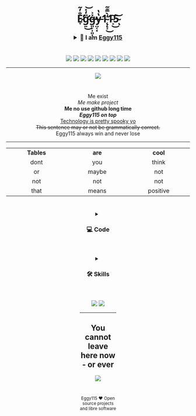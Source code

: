 <h1 align="center">  
	E̷̞̐̓͂̕g̵̛͍̎̒̽͜͝g̶͈̙͎͈̩̽͐̕y̵̤͔͓̔̔1̴̨̨͕̒̀̅͊̃͜1̴͕͂͜5̴͝ͅ
</h1>
<h3 align="center">
<details> 
	<summary align="center">👋 I am <a href="https://github.com/Eggy115">Eggy115</a></summary>	
<h4 align="justify">	
	               
<p align="center"> Helloooo this text is simply filler... to fill in the gap between the title and the list.... yeah!</p>      
<li> 🌍 This is paragraph text       
<li> 🖥️ I don't know what to write here      
<li> ✉️ Okey dokey     
<li> 🚀 Them more emojis in the readme       
<li> 🧠 The better your project is      
<li> 🤝 I... I write my <code>README.md</code>'s with GPT-3.5     
<li> ⚡ Whoo yeah baby, let's go!   
      	
####	
	   
> "I will make a repository for every programming language" - Eggy115
	
</h4>	    
	
</details>
	
</h3>

#      

<p align="center">
  <img src="https://img.shields.io/badge/Eggy115-red" />     
  <img src="https://img.shields.io/badge/Eggy115-orange" /> 
  <img src="https://img.shields.io/badge/Eggy115-yellow" /> 
  <img src="https://img.shields.io/badge/Eggy115-yellowgreen" /> 
  <img src="https://img.shields.io/badge/Eggy115-green" /> 
  <img src="https://img.shields.io/badge/Eggy115-brightgreen" /> 
  <img src="https://img.shields.io/badge/Eggy115-blue" />   
  <img src="https://img.shields.io/badge/Eggy115-blueviolet" />   
  <img src="https://img.shields.io/badge/Eggy115-lightgrey" />    
  <div align="center">  
    
  <hr>  
    
  <img src="https://user-images.githubusercontent.com/79756011/215318161-5a460e76-2d8c-4441-b20e-2ae1ee036ff5.svg"/>
</p>

#     

Me exist     
*Me make project*      
**Me no use github long time**     
***Eggy115 on top***     
<ins>Technology is pretty spooky yo</ins>        
~~This sentence may or not be grammatically correct.~~     
Eggy115 always win and never lose    

<hr>          

<div align="center" style="width:100%"> 
  <table>
    <tr>
      <td align="center" width="100px"><b>Tables<b></td>
      <td align="center" width="100px"><b>are<b></td>
      <td align="center" width="100px"><b>cool<b></td>
    </tr>
    <tr>
      <td valign="center" align="center" width="300px">
        dont
      </td>      
      <td valign="center" align="center" width="300px">
        you
      </td>
      <td valign="center" align="center" width="300px">
        think
    </tr>
    <tr>
      <td valign="center" align="center" width="300px">
        or
      </td>      
      <td valign="center" align="center" width="300px">
        maybe
      </td>
      <td valign="center" align="center" width="300px">
        not
    <tr>
      <td valign="center" align="center" width="300px">
        not
      </td>      
      <td valign="center" align="center" width="300px">
        not
      </td>
      <td valign="center" align="center" width="300px">
        not
    <tr>
      <td valign="center" align="center" width="300px">
        that
      </td>      
      <td valign="center" align="center" width="300px">
        means
      </td>
      <td valign="center" align="center" width="300px">
        positive
    </tr>        
    </tr>        
    </tr>        
  </table>
</div>
        
#          
        
<div align="center" style="width:20%">   
	
<details>    
	<summary><h3>💻 Code</h3></summary>    
	<h1></h1> 
	 
<div align="left" style="width:20%">   
		
```java
public class eggy115 {
  public static void main(String[] args) {
    System.out.println("Eggy115");
  }
}
```  
	
#	
		
```py
print("Eggy115 always win and never lose")
```
	
#	
	
```batch
@echo off
echo Eggy115 always succeed and never fail
```	
	
#	
	
```js
console.log('Eggy115 on top\nEggy115 always win and never lose')
```
	
#	
	
```shell
#!/bin/sh
echo Eggy115
```
	
#
	
```py
/tellraw @a {"text":"Eggy115","color":"#00FF00","bold":true,"underlined":true,"hoverEvent":{"action":"show_text","contents":[{"text":"Eggy115 always win and never lose","color":"#00FF00","bold":true,"underlined":true}]},"clickEvent":{"action":"open_url","value":"https://github.com/Eggy115"}}
```
	
#	
	
```powershell
write-host "Eggy115 Not on Bottom"
```

#

```html
<!DOCTYPE html>
<html>
<body>
<p>Eggy115</p>
</body>
</html>
```

#
	
```cpp
#include <iostream>
using namespace std;

int main() {
  cout << "Eggy115 never fail and always succeed!";
  return 0;
}
```
	
#
	
```c
#include <stdio.h>

int main() {
  printf("Eggy115 never lose and always win!");
  return 0;
}
```
	
#
	
```perl
 # eggy115.pl
 print "Eggy115 on top!\n";	
```

#
	
```applescript
display dialog "Yes Eggy115"
```

#
	
```swift
// Swift Program
print("Eggy115 good")
```	

#
	
```kotlin
fun main() {
  println("Eggy never fail and always win")
}
```
	
#
	
```go
package main
import "fmt"

func main() {
  fmt.Println("Eggy115 always succeed and never lose")
}
```	

#
	
```ts
console.log('Eggy115 peak performance');
```

#
	
```cs
using System;

namespace HelloWorld
{
  class Program
  {
    static void Main(string[] args)
    {
      Console.WriteLine("Eggy115 is the best");    
    }
  }
}
```	
	
#  

```r
"Eggy115 supreme"
```
	
#
	
```rs
fn main() {
    println!("Eggy115 > Not Eggy115");
}	
```	

#
	
```ruby
puts "Eggy115 better"	
```	
	
# 
	
```elixir
IO.puts("hello Eggy115")	
```
	
#
	
```haskell
putStrLn "Hello World"
```	

#
	
```d
import std.stdio; 
 
void main(string[] args) { 
   writeln("Eggy115 is much good"); 
}
```	
	
#
	
```cfc
component{

    function hello(){
       return "Eggy115 is number one";
    }

}	
```

#
	
```cfm
<cfscript>
    s = new Sample();
    writeOutput( s.eggy115() );
</cfscript>	
```
	
#
	
```purs
module Main where

import Control.Monad.Eff.Console

main = log "First place is Eggy115"	
```
	
#
	
```lua
print("Eggy115 owns you")
```	
	
#
	
```vb
namespace HelloWorld;

 internal class Program
 {
     static void Main(string[] args)
     {
         Console.WriteLine("Eggy115 have never fail. Eggy115 have always win.");
     }
 }	
```	
	
#
	
```scala
object eggy115 
{
    def main(args: Array[String]) 
    {
        println("Eggy115 = Poggerz") 
    }
}	
```	
	
#
	
```matlab
disp('Eggy115 much epic');
```	
	
#
	
```coffeescript
console.lof 'Eggy115 much good'
```
	
#	
	
```dart
main(){
    print('Eggy115 far superior');
}	
```	
	
#
	
```pascal
program Hello;
begin
  writeln ('Eggy115 speak every language');
end.
```	
	
#
	
```asm
    global _main
    extern _printf

    section .text
_main:
    push    message
    call    _printf
    add        esp, 4
message:
    db    'Eggy115 very cool', 10, 0	
```	

#
	
```fs
open System
[<EntryPoint>]
let main argv =
    printfn "Eggy115 code the best"
    0
```	
	
#
	
```lisp
(print "Eggy115 sick")	
```	
	
#
	
```fortran
program eggy115
    print *, "Who run the world? Eggy115!"
end program eggy115	
```	
	
</details>	

#	
	
<details>    
	<summary><h3>🛠️ Skills</h3></summary>    
	I am professional in all of these. I have docterate in them. I have professorship. Get on my level. You cannot comprehend my superiority.
	<h1></h1> 
<div align="center" style="width:20%">  	

<p align="center">
<a href="https://docs.microsoft.com/en-us/cpp/?view=msvc-170" target="_blank" rel="noreferrer"><img src="https://raw.githubusercontent.com/danielcranney/readme-generator/main/public/icons/skills/c-colored.svg" width="36" height="36" alt="C" /></a>
<a href="https://docs.microsoft.com/en-us/cpp/?view=msvc-170" target="_blank" rel="noreferrer"><img src="https://raw.githubusercontent.com/danielcranney/readme-generator/main/public/icons/skills/cplusplus-colored.svg" width="36" height="36" alt="C++" /></a>
<a href="https://docs.microsoft.com/en-us/dotnet/csharp/" target="_blank" rel="noreferrer"><img src="https://raw.githubusercontent.com/danielcranney/readme-generator/main/public/icons/skills/csharp-colored.svg" width="36" height="36" alt="C#" /></a>
<a href="https://coffeescript.org/" target="_blank" rel="noreferrer"><img src="https://raw.githubusercontent.com/danielcranney/readme-generator/main/public/icons/skills/coffeescript-colored.svg" width="36" height="36" alt="Coffeescript" /></a>
<a href="https://dart.dev/" target="_blank" rel="noreferrer"><img src="https://raw.githubusercontent.com/danielcranney/readme-generator/main/public/icons/skills/dart-colored.svg" width="36" height="36" alt="Dart" /></a>
<a href="https://git-scm.com/" target="_blank" rel="noreferrer"><img src="https://raw.githubusercontent.com/danielcranney/readme-generator/main/public/icons/skills/git-colored.svg" width="36" height="36" alt="Git" /></a>
<a href="https://go.dev/doc/" target="_blank" rel="noreferrer"><img src="https://raw.githubusercontent.com/danielcranney/readme-generator/main/public/icons/skills/go-colored.svg" width="36" height="36" alt="Go" /></a>
<a href="https://www.oracle.com/java/" target="_blank" rel="noreferrer"><img src="https://raw.githubusercontent.com/danielcranney/readme-generator/main/public/icons/skills/java-colored.svg" width="36" height="36" alt="Java" /></a>
<a href="https://developer.mozilla.org/en-US/docs/Web/JavaScript" target="_blank" rel="noreferrer"><img src="https://raw.githubusercontent.com/danielcranney/readme-generator/main/public/icons/skills/javascript-colored.svg" width="36" height="36" alt="JavaScript" /></a>
<a href="https://kotlinlang.org/" target="_blank" rel="noreferrer"><img src="https://raw.githubusercontent.com/danielcranney/readme-generator/main/public/icons/skills/kotlin-colored.svg" width="36" height="36" alt="Kotlin" /></a>
<a href="https://www.perl.org/" target="_blank" rel="noreferrer"><img src="https://raw.githubusercontent.com/danielcranney/readme-generator/main/public/icons/skills/perl-colored.svg" width="36" height="36" alt="Perl" /></a>
<a href="https://www.php.net/" target="_blank" rel="noreferrer"><img src="https://raw.githubusercontent.com/danielcranney/readme-generator/main/public/icons/skills/php-colored.svg" width="36" height="36" alt="PHP" /></a>
<a href="https://www.python.org/" target="_blank" rel="noreferrer"><img src="https://raw.githubusercontent.com/danielcranney/readme-generator/main/public/icons/skills/python-colored.svg" width="36" height="36" alt="Python" /></a>
<a href="https://www.r-project.org/" target="_blank" rel="noreferrer"><img src="https://raw.githubusercontent.com/danielcranney/readme-generator/main/public/icons/skills/rlang-colored.svg" width="36" height="36" alt="rlang" /></a>
<a href="https://www.ruby-lang.org/en/" target="_blank" rel="noreferrer"><img src="https://raw.githubusercontent.com/danielcranney/readme-generator/main/public/icons/skills/ruby-colored.svg" width="36" height="36" alt="Ruby" /></a>
<a href="https://www.rust-lang.org/" target="_blank" rel="noreferrer"><img src="https://raw.githubusercontent.com/danielcranney/readme-generator/main/public/icons/skills/rust-colored.svg" width="36" height="36" alt="Rust" /></a>
<a href="https://developer.apple.com/swift/" target="_blank" rel="noreferrer"><img src="https://raw.githubusercontent.com/danielcranney/readme-generator/main/public/icons/skills/swift-colored.svg" width="36" height="36" alt="Swift" /></a>
<a href="https://www.typescriptlang.org/" target="_blank" rel="noreferrer"><img src="https://raw.githubusercontent.com/danielcranney/readme-generator/main/public/icons/skills/typescript-colored.svg" width="36" height="36" alt="TypeScript" /></a>
<a href="https://developer.mozilla.org/en-US/docs/Glossary/HTML5" target="_blank" rel="noreferrer"><img src="https://raw.githubusercontent.com/danielcranney/readme-generator/main/public/icons/skills/html5-colored.svg" width="36" height="36" alt="HTML5" /></a>
<a href="https://reactjs.org/" target="_blank" rel="noreferrer"><img src="https://raw.githubusercontent.com/danielcranney/readme-generator/main/public/icons/skills/react-colored.svg" width="36" height="36" alt="React" /></a>
<a href="https://nextjs.org/docs" target="_blank" rel="noreferrer"><img src="https://raw.githubusercontent.com/danielcranney/readme-generator/main/public/icons/skills/nextjs-colored.svg" width="36" height="36" alt="NextJs" /></a>
<a href="https://vuejs.org/" target="_blank" rel="noreferrer"><img src="https://raw.githubusercontent.com/danielcranney/readme-generator/main/public/icons/skills/vuejs-colored.svg" width="36" height="36" alt="Vue" /></a>
<a href="https://nuxtjs.org/" target="_blank" rel="noreferrer"><img src="https://raw.githubusercontent.com/danielcranney/readme-generator/main/public/icons/skills/nuxtjs-colored.svg" width="36" height="36" alt="Nuxtjs" /></a>
<a href="https://www.gatsbyjs.com/" target="_blank" rel="noreferrer"><img src="https://raw.githubusercontent.com/danielcranney/readme-generator/main/public/icons/skills/gatsby-colored.svg" width="36" height="36" alt="Gatsby" /></a>
<a href="https://angular.io/" target="_blank" rel="noreferrer"><img src="https://raw.githubusercontent.com/danielcranney/readme-generator/main/public/icons/skills/angularjs-colored.svg" width="36" height="36" alt="Angular" /></a>
<a href="https://jquery.com/" target="_blank" rel="noreferrer"><img src="https://raw.githubusercontent.com/danielcranney/readme-generator/main/public/icons/skills/jquery-colored.svg" width="36" height="36" alt="JQuery" /></a>
<a href="https://www.w3.org/TR/CSS/#css" target="_blank" rel="noreferrer"><img src="https://raw.githubusercontent.com/danielcranney/readme-generator/main/public/icons/skills/css3-colored.svg" width="36" height="36" alt="CSS3" /></a>
<a href="https://sass-lang.com/" target="_blank" rel="noreferrer"><img src="https://raw.githubusercontent.com/danielcranney/readme-generator/main/public/icons/skills/sass-colored.svg" width="36" height="36" alt="Sass" /></a>
<a href="https://tailwindcss.com/" target="_blank" rel="noreferrer"><img src="https://raw.githubusercontent.com/danielcranney/readme-generator/main/public/icons/skills/tailwindcss-colored.svg" width="36" height="36" alt="TailwindCSS" /></a>
<a href="https://chakra-ui.com/" target="_blank" rel="noreferrer"><img src="https://raw.githubusercontent.com/danielcranney/readme-generator/main/public/icons/skills/chakra-colored.svg" width="36" height="36" alt="Chakra UI" /></a>
<a href="https://getbootstrap.com/" target="_blank" rel="noreferrer"><img src="https://raw.githubusercontent.com/danielcranney/readme-generator/main/public/icons/skills/bootstrap-colored.svg" width="36" height="36" alt="Bootstrap" /></a>
<a href="https://mui.com/" target="_blank" rel="noreferrer"><img src="https://raw.githubusercontent.com/danielcranney/readme-generator/main/public/icons/skills/materialui-colored.svg" width="36" height="36" alt="Material UI" /></a>
<a href="https://redux.js.org/" target="_blank" rel="noreferrer"><img src="https://raw.githubusercontent.com/danielcranney/readme-generator/main/public/icons/skills/redux-colored.svg" width="36" height="36" alt="Redux" /></a>
<a href="https://webpack.js.org/" target="_blank" rel="noreferrer"><img src="https://raw.githubusercontent.com/danielcranney/readme-generator/main/public/icons/skills/webpack-colored.svg" width="36" height="36" alt="Webpack" /></a>
<a href="https://babeljs.io/" target="_blank" rel="noreferrer"><img src="https://raw.githubusercontent.com/danielcranney/readme-generator/main/public/icons/skills/babel-colored.svg" width="36" height="36" alt="Babel" /></a>
<a href="https://vitejs.dev/" target="_blank" rel="noreferrer"><img src="https://raw.githubusercontent.com/danielcranney/readme-generator/main/public/icons/skills/vite-colored.svg" width="36" height="36" alt="Vite" /></a>
<a href="https://svelte.dev/" target="_blank" rel="noreferrer"><img src="https://raw.githubusercontent.com/danielcranney/readme-generator/main/public/icons/skills/svelte-colored.svg" width="36" height="36" alt="Svelte" /></a>
<a href="https://nodejs.org/en/" target="_blank" rel="noreferrer"><img src="https://raw.githubusercontent.com/danielcranney/readme-generator/main/public/icons/skills/nodejs-colored.svg" width="36" height="36" alt="NodeJS" /></a>
<a href="https://expressjs.com/" target="_blank" rel="noreferrer"><img src="https://raw.githubusercontent.com/danielcranney/readme-generator/main/public/icons/skills/express-colored.svg" width="36" height="36" alt="Express" /></a>
<a href="https://fastapi.tiangolo.com/" target="_blank" rel="noreferrer"><img src="https://raw.githubusercontent.com/danielcranney/readme-generator/main/public/icons/skills/fastapi-colored.svg" width="36" height="36" alt="Fast API" /></a>
<a href="https://graphql.org/" target="_blank" rel="noreferrer"><img src="https://raw.githubusercontent.com/danielcranney/readme-generator/main/public/icons/skills/graphql-colored.svg" width="36" height="36" alt="GraphQL" /></a>
<a href="https://www.oracle.com/uk/index.html" target="_blank" rel="noreferrer"><img src="https://raw.githubusercontent.com/danielcranney/readme-generator/main/public/icons/skills/oracle-colored.svg" width="36" height="36" alt="Oracle" /></a>
<a href="https://docs.nestjs.com/" target="_blank" rel="noreferrer"><img src="https://raw.githubusercontent.com/danielcranney/readme-generator/main/public/icons/skills/nestjs-colored.svg" width="36" height="36" alt="NestJS" /></a>
<a href="https://www.mongodb.com/" target="_blank" rel="noreferrer"><img src="https://raw.githubusercontent.com/danielcranney/readme-generator/main/public/icons/skills/mongodb-colored.svg" width="36" height="36" alt="MongoDB" /></a>
<a href="https://www.mysql.com/" target="_blank" rel="noreferrer"><img src="https://raw.githubusercontent.com/danielcranney/readme-generator/main/public/icons/skills/mysql-colored.svg" width="36" height="36" alt="MySQL" /></a>
<a href="https://www.postgresql.org/" target="_blank" rel="noreferrer"><img src="https://raw.githubusercontent.com/danielcranney/readme-generator/main/public/icons/skills/postgresql-colored.svg" width="36" height="36" alt="PostgreSQL" /></a>
<a href="https://firebase.google.com/" target="_blank" rel="noreferrer"><img src="https://raw.githubusercontent.com/danielcranney/readme-generator/main/public/icons/skills/firebase-colored.svg" width="36" height="36" alt="Firebase" /></a>
<a href="https://appwrite.io/" target="_blank" rel="noreferrer"><img src="https://raw.githubusercontent.com/danielcranney/readme-generator/main/public/icons/skills/appwrite-colored.svg" width="36" height="36" alt="Appwrite" /></a>
<a href="https://www.heroku.com/" target="_blank" rel="noreferrer"><img src="https://raw.githubusercontent.com/danielcranney/readme-generator/main/public/icons/skills/heroku-colored.svg" width="36" height="36" alt="Heroku" /></a>
<a href="https://flask.palletsprojects.com/en/2.0.x/" target="_blank" rel="noreferrer"><img src="https://raw.githubusercontent.com/danielcranney/readme-generator/main/public/icons/skills/flask-colored.svg" width="36" height="36" alt="Flask" /></a>
<a href="https://supabase.io/" target="_blank" rel="noreferrer"><img src="https://raw.githubusercontent.com/danielcranney/readme-generator/main/public/icons/skills/supabase-colored.svg" width="36" height="36" alt="Supabase" /></a>
<a href="https://dotnet.microsoft.com/en-us/" target="_blank" rel="noreferrer"><img src="https://raw.githubusercontent.com/danielcranney/readme-generator/main/public/icons/skills/dot-net-colored.svg" width="36" height="36" alt=".NET" /></a>
<a href="https://www.djangoproject.com/" target="_blank" rel="noreferrer"><img src="https://raw.githubusercontent.com/danielcranney/readme-generator/main/public/icons/skills/django-colored.svg" width="36" height="36" alt="Django" /></a>
<a href="https://laravel.com/" target="_blank" rel="noreferrer"><img src="https://raw.githubusercontent.com/danielcranney/readme-generator/main/public/icons/skills/laravel-colored.svg" width="36" height="36" alt="Laravel" /></a>
<a href="https://flutter.dev/" target="_blank" rel="noreferrer"><img src="https://raw.githubusercontent.com/danielcranney/readme-generator/main/public/icons/skills/flutter-colored.svg" width="36" height="36" alt="Flutter" /></a>
<a href="https://www.adobe.com/uk/products/photoshop.html" target="_blank" rel="noreferrer"><img src="https://raw.githubusercontent.com/danielcranney/readme-generator/main/public/icons/skills/photoshop-colored.svg" width="36" height="36" alt="Photoshop" /></a>
<a href="adobe.com/uk/products/illustrator.html" target="_blank" rel="noreferrer"><img src="https://raw.githubusercontent.com/danielcranney/readme-generator/main/public/icons/skills/illustrator-colored.svg" width="36" height="36" alt="Illustrator" /></a>
<a href="https://www.adobe.com/uk/products/aftereffects.html" target="_blank" rel="noreferrer"><img src="https://raw.githubusercontent.com/danielcranney/readme-generator/main/public/icons/skills/aftereffects-colored.svg" width="36" height="36" alt="After Effects" /></a>
<a href="https://www.adobe.com/uk/products/premiere.html" target="_blank" rel="noreferrer"><img src="https://raw.githubusercontent.com/danielcranney/readme-generator/main/public/icons/skills/premierepro-colored.svg" width="36" height="36" alt="Premiere Pro" /></a>
<a href="https://www.adobe.com/uk/products/xd.html" target="_blank" rel="noreferrer"><img src="https://raw.githubusercontent.com/danielcranney/readme-generator/main/public/icons/skills/xd-colored.svg" width="36" height="36" alt="XD" /></a>
<a href="https://www.figma.com/" target="_blank" rel="noreferrer"><img src="https://raw.githubusercontent.com/danielcranney/readme-generator/main/public/icons/skills/figma-colored.svg" width="36" height="36" alt="Figma" /></a>
<a href="https://www.sketch.com/" target="_blank" rel="noreferrer"><img src="https://raw.githubusercontent.com/danielcranney/readme-generator/main/public/icons/skills/sketch-colored.svg" width="36" height="36" alt="Sketch" /></a>
<a href="https://uniswap.org/" target="_blank" rel="noreferrer"><img src="https://raw.githubusercontent.com/danielcranney/readme-generator/main/public/icons/skills/uniswap-colored.svg" width="36" height="36" alt="Uniswap" /></a>
<a href="https://www.arweave.org/" target="_blank" rel="noreferrer"><img src="https://raw.githubusercontent.com/danielcranney/readme-generator/main/public/icons/skills/arweave-colored.svg" width="36" height="36" alt="Arweave" /></a>
<a href="https://aave.com/" target="_blank" rel="noreferrer"><img src="https://raw.githubusercontent.com/danielcranney/readme-generator/main/public/icons/skills/aave-colored.svg" width="36" height="36" alt="AAVE" /></a>
<a href="https://ethereum.org/en/" target="_blank" rel="noreferrer"><img src="https://raw.githubusercontent.com/danielcranney/readme-generator/main/public/icons/skills/ethereum-colored.svg" width="36" height="36" alt="Ethereum" /></a>
<a href="https://polygon.technology/" target="_blank" rel="noreferrer"><img src="https://raw.githubusercontent.com/danielcranney/readme-generator/main/public/icons/skills/polygon-colored.svg" width="36" height="36" alt="Polygon" /></a>
<a href="https://www.sushi.com/" target="_blank" rel="noreferrer"><img src="https://raw.githubusercontent.com/danielcranney/readme-generator/main/public/icons/skills/sushiswap-colored.svg" width="36" height="36" alt="Sushiswap" /></a>
<a href="https://metamask.io/" target="_blank" rel="noreferrer"><img src="https://raw.githubusercontent.com/danielcranney/readme-generator/main/public/icons/skills/metamask-colored.svg" width="36" height="36" alt="MetaMask" /></a>
<a href="https://portal.arbitrum.one/" target="_blank" rel="noreferrer"><img src="https://raw.githubusercontent.com/danielcranney/readme-generator/main/public/icons/skills/arbitrum-colored.svg" width="36" height="36" alt="Arbitrum" /></a>
<a href="https://www.argent.xyz/" target="_blank" rel="noreferrer"><img src="https://raw.githubusercontent.com/danielcranney/readme-generator/main/public/icons/skills/argent-colored.svg" width="36" height="36" alt="Argent" /></a>
<a href="https://www.avax.network/" target="_blank" rel="noreferrer"><img src="https://raw.githubusercontent.com/danielcranney/readme-generator/main/public/icons/skills/avalanche-colored.svg" width="36" height="36" alt="Avalanche" /></a>
<a href="https://www.nansen.ai/" target="_blank" rel="noreferrer"><img src="https://raw.githubusercontent.com/danielcranney/readme-generator/main/public/icons/skills/nansen-colored.svg" width="36" height="36" alt="Nansen" /></a>
<a href="https://near.academy/" target="_blank" rel="noreferrer"><img src="https://raw.githubusercontent.com/danielcranney/readme-generator/main/public/icons/skills/near-colored.svg" width="36" height="36" alt="Near" /></a>
<a href="https://chain.link/" target="_blank" rel="noreferrer"><img src="https://raw.githubusercontent.com/danielcranney/readme-generator/main/public/icons/skills/chainlink-colored.svg" width="36" height="36" alt="Chainlink" /></a>
<a href="https://www.onflow.org/" target="_blank" rel="noreferrer"><img src="https://raw.githubusercontent.com/danielcranney/readme-generator/main/public/icons/skills/flow-colored.svg" width="36" height="36" alt="Flow" /></a>
<a href="https://thegraph.com/en/" target="_blank" rel="noreferrer"><img src="https://raw.githubusercontent.com/danielcranney/readme-generator/main/public/icons/skills/the-graph-colored.svg" width="36" height="36" alt="The Graph" /></a>
<a href="https://solana.com/" target="_blank" rel="noreferrer"><img src="https://raw.githubusercontent.com/danielcranney/readme-generator/main/public/icons/skills/solana-colored.svg" width="36" height="36" alt="Solana" /></a>
<a href="https://ethers.io" target="_blank" rel="noreferrer"><img src="https://raw.githubusercontent.com/danielcranney/readme-generator/main/public/icons/skills/ethers-colored.svg" width="36" height="36" alt="Ethers" /></a>
<a href="https://www.terra.money/" target="_blank" rel="noreferrer"><img src="https://raw.githubusercontent.com/danielcranney/readme-generator/main/public/icons/skills/terra-colored.svg" width="36" height="36" alt="Terra" /></a>
<a href="https://web3js.readthedocs.io/en/v1.7.1/#" target="_blank" rel="noreferrer"><img src="https://raw.githubusercontent.com/danielcranney/readme-generator/main/public/icons/skills/web3js-colored.svg" width="36" height="36" alt="Web3Js" /></a>
<a href="https://docs.alchemy.com/alchemy/documentation/alchemy-web3" target="_blank" rel="noreferrer"><img src="https://raw.githubusercontent.com/danielcranney/readme-generator/main/public/icons/skills/alchemy-colored.svg" width="36" height="36" alt="Alchemy" /></a>
<a href="https://hardhat.org/" target="_blank" rel="noreferrer"><img src="https://raw.githubusercontent.com/danielcranney/readme-generator/main/public/icons/skills/hardhat-colored.svg" width="36" height="36" alt="Hardhat" /></a>
<a href="https://trufflesuite.com" target="_blank" rel="noreferrer"><img src="https://raw.githubusercontent.com/danielcranney/readme-generator/main/public/icons/skills/truffle-colored.svg" width="36" height="36" alt="Truffle" /></a>
<a href="https://ipfs.io/" target="_blank" rel="noreferrer"><img src="https://raw.githubusercontent.com/danielcranney/readme-generator/main/public/icons/skills/ipfs-colored.svg" width="36" height="36" alt="IPFS" /></a>
<a href="https://filebase.com/" target="_blank" rel="noreferrer"><img src="https://raw.githubusercontent.com/danielcranney/readme-generator/main/public/icons/skills/filebase-colored.svg" width="36" height="36" alt="Filebase" /></a>
</p>	
	
</details>
	
#   	
	
<div align="center" style="width:100%">  
<img src="https://github-readme-stats.vercel.app/api/?username=Eggy115&hide_border=true&custom_title=Eggy115%20%on%20%top&count_private=true&theme=gotham" />
<img src="https://github-readme-stats.vercel.app/api/top-langs/?username=Eggy115&langs_count=100&layout=compact&theme=gotham&hide_border=true" />
<hr>   
</p>

<h2 align="center"> You cannot leave here now - or ever </h2>
<p align="center">
  <img src="https://capsule-render.vercel.app/api?type=waving&color=gradient&height=65&section=footer"/>
</p>

#   
     
<sub>Eggy115 ❤️ Open source projects and libre software</sub>
